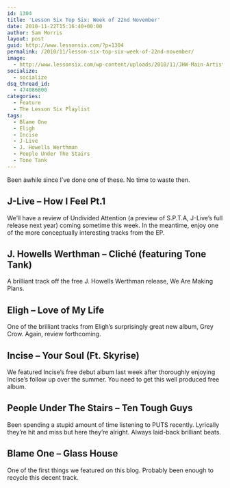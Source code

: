 ```yaml
---
id: 1304
title: 'Lesson Six Top Six: Week of 22nd November'
date: 2010-11-22T15:16:40+00:00
author: Sam Morris
layout: post
guid: http://www.lessonsix.com/?p=1304
permalink: /2010/11/lesson-six-top-six-week-of-22nd-november/
image:
  - http://www.lessonsix.com/wp-content/uploads/2010/11/JHW-Main-Artist-Pic.jpg
socialize:
  - socialize
dsq_thread_id:
  - 474086800
categories:
  - Feature
  - The Lesson Six Playlist
tags:
  - Blame One
  - Eligh
  - Incise
  - J-Live
  - J. Howells Werthman
  - People Under The Stairs
  - Tone Tank
---
```

Been awhile since I&#8217;ve done one of these. No time to waste then.

<!--more-->

## J-Live &#8211; How I Feel Pt.1

We&#8217;ll have a review of Undivided Attention (a preview of S.P.T.A, J-Live&#8217;s full release next year) coming sometime this week. In the meantime, enjoy one of the more conceptually interesting tracks from the EP.



## J. Howells Werthman &#8211; Cliché (featuring Tone Tank)

A brilliant track off the free J. Howells Werthman release, We Are Making Plans.



## Eligh &#8211; Love of My Life

One of the brilliant tracks from Eligh&#8217;s surprisingly great new album, Grey Crow. Again, review forthcoming.



## Incise &#8211; Your Soul (Ft. Skyrise)

We featured Incise&#8217;s free debut album last week after thoroughly enjoying Incise&#8217;s follow up over the summer. You need to get this well produced free album.



## People Under The Stairs &#8211; Ten Tough Guys

Been spending a stupid amount of time listening to PUTS recently. Lyrically they&#8217;re hit and miss but here they&#8217;re alright. Always laid-back brilliant beats.



## Blame One &#8211; Glass House

One of the first things we featured on this blog. Probably been enough to recycle this decent track.